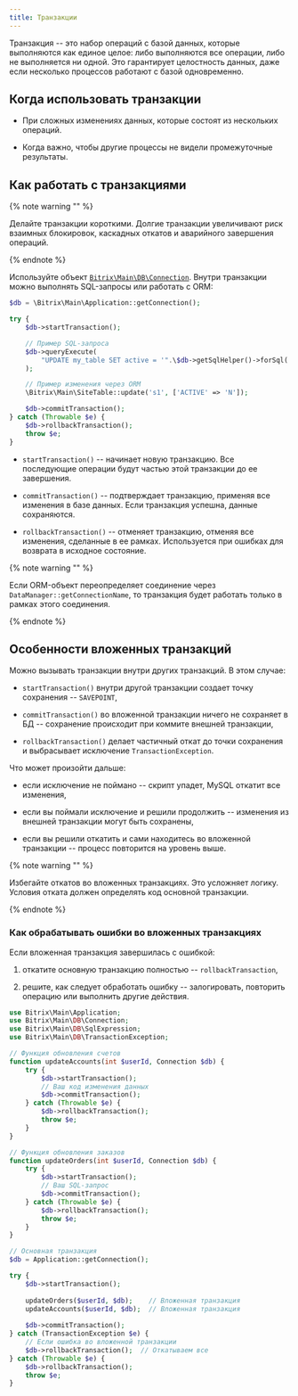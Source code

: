 ```yaml
---
title: Транзакции
---
```


Транзакция -- это набор операций с базой данных, которые выполняются как единое целое: либо выполняются все операции, либо не выполняется ни одной. Это гарантирует целостность данных, даже если несколько процессов работают с базой одновременно.

## Когда использовать транзакции

-  При сложных изменениях данных, которые состоят из нескольких операций.

-  Когда важно, чтобы другие процессы не видели промежуточные результаты.

## Как работать с транзакциями

{% note warning "" %}

Делайте транзакции короткими. Долгие транзакции увеличивают риск взаимных блокировок, каскадных откатов и аварийного завершения операций.

{% endnote %}

Используйте объект [`Bitrix\Main\DB\Connection`](https://dev.1c-bitrix.ru/api_d7/bitrix/main/db/connection/index.php). Внутри транзакции можно выполнять SQL-запросы или работать с ORM:

```php
$db = \Bitrix\Main\Application::getConnection();

try {
    $db->startTransaction();

    // Пример SQL-запроса
    $db->queryExecute(
		"UPDATE my_table SET active = '".\$db->getSqlHelper()->forSql('N')."' WHERE age > ".(int)0
	);

    // Пример изменения через ORM
    \Bitrix\Main\SiteTable::update('s1', ['ACTIVE' => 'N']);

    $db->commitTransaction();
} catch (Throwable $e) {
    $db->rollbackTransaction();
    throw $e;
}
```

-  `startTransaction()` -- начинает новую транзакцию. Все последующие операции будут частью этой транзакции до ее завершения.

-  `commitTransaction()` -- подтверждает транзакцию, применяя все изменения в базе данных. Если транзакция успешна, данные сохраняются.

-  `rollbackTransaction()` -- отменяет транзакцию, отменяя все изменения, сделанные в ее рамках. Используется при ошибках для возврата в исходное состояние.

{% note warning "" %}

Если ORM-объект переопределяет соединение через `DataManager::getConnectionName`, то транзакция будет работать только в рамках этого соединения.

{% endnote %}

## Особенности вложенных транзакций

Можно вызывать транзакции внутри других транзакций. В этом случае:

-  `startTransaction()` внутри другой транзакции создает точку сохранения -- `SAVEPOINT`,

-  `commitTransaction()` во вложенной транзакции ничего не сохраняет в БД -- сохранение происходит при коммите внешней транзакции,

-  `rollbackTransaction()` делает частичный откат до точки сохранения и выбрасывает исключение `TransactionException`.

Что может произойти дальше:

-  если исключение не поймано -- скрипт упадет, MySQL откатит все изменения,

-  если вы поймали исключение и решили продолжить -- изменения из внешней транзакции могут быть сохранены,

-  если вы решили откатить и сами находитесь во вложенной транзакции -- процесс повторится на уровень выше.

{% note warning "" %}

Избегайте откатов во вложенных транзакциях. Это усложняет логику. Условия отката должен определять код основной транзакции.

{% endnote %}

### Как обрабатывать ошибки во вложенных транзакциях

Если вложенная транзакция завершилась с ошибкой:

1. откатите основную транзакцию полностью -- `rollbackTransaction`,

2. решите, как следует обработать ошибку -- залогировать, повторить операцию или выполнить другие действия.

```php
use Bitrix\Main\Application;
use Bitrix\Main\DB\Connection;
use Bitrix\Main\DB\SqlExpression;
use Bitrix\Main\DB\TransactionException;

// Функция обновления счетов
function updateAccounts(int $userId, Connection $db) {
    try {
        $db->startTransaction();
        // Ваш код изменения данных
        $db->commitTransaction();
    } catch (Throwable $e) {
        $db->rollbackTransaction();
        throw $e;
    }
}

// Функция обновления заказов
function updateOrders(int $userId, Connection $db) {
    try {
        $db->startTransaction();
        // Ваш SQL-запрос
        $db->commitTransaction();
    } catch (Throwable $e) {
        $db->rollbackTransaction();
        throw $e;
    }
}

// Основная транзакция
$db = Application::getConnection();

try {
    $db->startTransaction();
    
    updateOrders($userId, $db);    // Вложенная транзакция
    updateAccounts($userId, $db);  // Вложенная транзакция
    
    $db->commitTransaction();
} catch (TransactionException $e) {
    // Если ошибка во вложенной транзакции
    $db->rollbackTransaction();  // Откатываем все
} catch (Throwable $e) {
    $db->rollbackTransaction();
    throw $e;
}
```